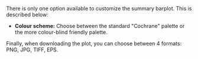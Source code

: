 There is only one option available to customize the summary barplot. This is described below:

* __Colour scheme:__ Choose between the standard "Cochrane" palette or the more colour-blind friendly palette.

Finally, when downloading the plot, you can choose between 4 formats: PNG, JPG, TIFF, EPS.